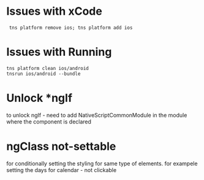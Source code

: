# Issues with xCode
```
 tns platform remove ios; tns platform add ios
 ```


# Issues with Running
```
tns platform clean ios/android
tnsrun ios/android --bundle
```


# Unlock *ngIf 
to unlock ngIf - need to add NativeScriptCommonModule in the module where the component is declared

# ngClass  not-settable
for conditionally setting the styling for same type of elements. for exampele setting the days for calendar - not clickable

